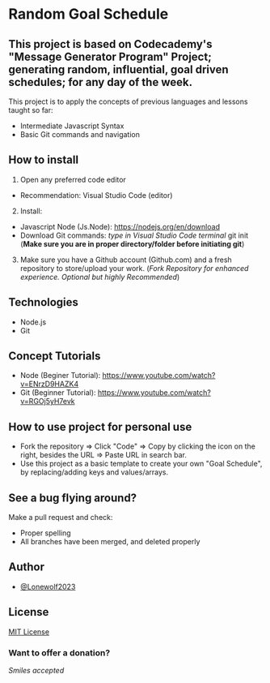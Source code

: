 # Random Goal Schedule

## This project is based on Codecademy's "Message Generator Program" Project; generating random, influential, goal driven schedules; for any day of the week.

This project is to apply the concepts of previous languages and lessons taught so far:

* Intermediate Javascript Syntax
* Basic Git commands and navigation

## How to install 

1. Open any preferred code editor 
* Recommendation: Visual Studio Code (editor)

2. Install:
- Javascript Node (Js.Node): https://nodejs.org/en/download
- Download Git commands: *type in Visual Studio Code terminal* git init (**Make sure you are in proper directory/folder before initiating git**)

3. Make sure you have a Github account (Github.com) and a fresh repository to store/upload your work.
(*Fork Repository for enhanced experience. Optional but highly Recommended*)

## Technologies

- Node.js
- Git 

## Concept Tutorials

* Node (Beginer Tutorial): https://www.youtube.com/watch?v=ENrzD9HAZK4
* Git (Beginner Tutorial): https://www.youtube.com/watch?v=RGOj5yH7evk

## How to use project for personal use 

* Fork the repository => Click "Code" => Copy by clicking the icon on the right, besides the URL => Paste URL in search bar.
* Use this project as a basic template to create your own "Goal Schedule", by replacing/adding keys and values/arrays.

## See a bug flying around?  

Make a pull request and check:
* Proper spelling
* All branches have been merged, and deleted properly

## Author 

- [@Lonewolf2023](https://github.com/Lonewolf2023)

## License

[MIT License](LICENSE)

### Want to offer a donation?

*Smiles accepted*
